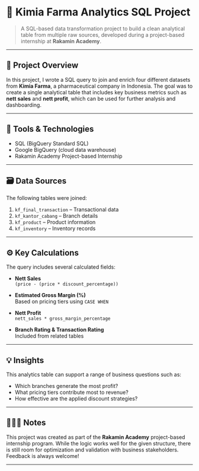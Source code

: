 # 🧪 Kimia Farma Analytics SQL Project

> A SQL-based data transformation project to build a clean analytical table from multiple raw sources, developed during a project-based internship at **Rakamin Academy**.

---

## 📌 Project Overview

In this project, I wrote a SQL query to join and enrich four different datasets from **Kimia Farma**, a pharmaceutical company in Indonesia. The goal was to create a single analytical table that includes key business metrics such as **nett sales** and **nett profit**, which can be used for further analysis and dashboarding.

---

## 🧰 Tools & Technologies

- SQL (BigQuery Standard SQL)
- Google BigQuery (cloud data warehouse)
- Rakamin Academy Project-based Internship

---

## 🗃️ Data Sources

The following tables were joined:

1. `kf_final_transaction` – Transactional data
2. `kf_kantor_cabang` – Branch details
3. `kf_product` – Product information
4. `kf_inventory` – Inventory records

---

## ⚙️ Key Calculations

The query includes several calculated fields:
- **Nett Sales**  
  `(price - (price * discount_percentage))`

- **Estimated Gross Margin (%)**  
  Based on pricing tiers using `CASE WHEN`

- **Nett Profit**  
  `nett_sales * gross_margin_percentage`

- **Branch Rating & Transaction Rating**  
  Included from related tables

---

## 💡 Insights

This analytics table can support a range of business questions such as:
- Which branches generate the most profit?
- What pricing tiers contribute most to revenue?
- How effective are the applied discount strategies?

---

## 🙋🏻‍♀️ Notes

This project was created as part of the **Rakamin Academy** project-based internship program. While the logic works well for the given structure, there is still room for optimization and validation with business stakeholders. Feedback is always welcome!

---
